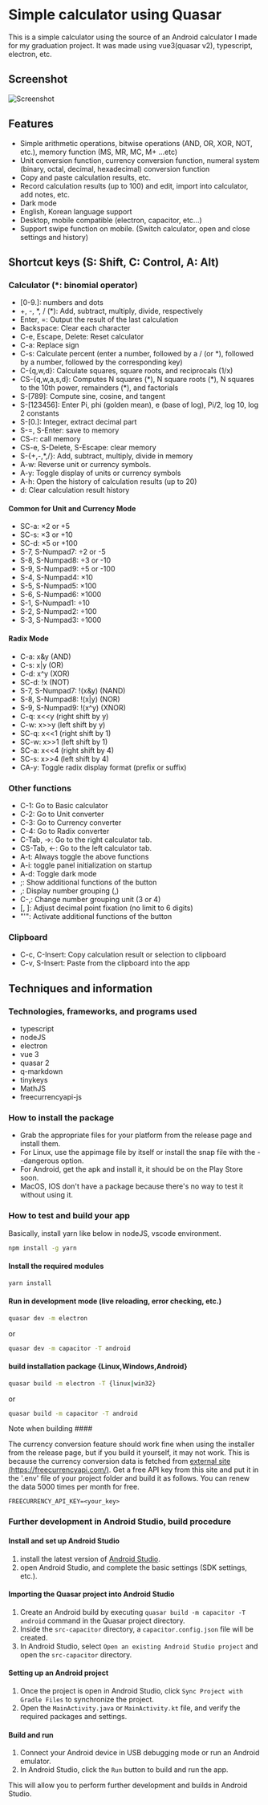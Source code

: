 # Simple calculator using Quasar

This is a simple calculator using the source of an Android calculator I made for my graduation project. It was made using vue3(quasar v2), typescript, electron, etc.

## Screenshot

![Screenshot](https://github.com/from104/qcalc/raw/main/assets/screenshot_v0.9.0.png)

## Features

- Simple arithmetic operations, bitwise operations (AND, OR, XOR, NOT, etc.), memory function (MS, MR, MC, M+ ...etc)
- Unit conversion function, currency conversion function, numeral system (binary, octal, decimal, hexadecimal) conversion function
- Copy and paste calculation results, etc.
- Record calculation results (up to 100) and edit, import into calculator, add notes, etc.
- Dark mode
- English, Korean language support
- Desktop, mobile compatible (electron, capacitor, etc...)
- Support swipe function on mobile. (Switch calculator, open and close settings and history)

## Shortcut keys (S: Shift, C: Control, A: Alt)

### Calculator (\*: binomial operator)

- [0-9\.]: numbers and dots
- +, -, \*, / (\*): Add, subtract, multiply, divide, respectively
- Enter, =: Output the result of the last calculation
- Backspace: Clear each character
- C-e, Escape, Delete: Reset calculator
- C-a: Replace sign
- C-s: Calculate percent (enter a number, followed by a / (or \*), followed by a number, followed by the corresponding key)
- C-{q,w,d}: Calculate squares, square roots, and reciprocals (1/x)
- CS-{q,w,a,s,d}: Computes N squares (\*), N square roots (\*), N squares to the 10th power, remainders (\*), and factorials
- S-[789]: Compute sine, cosine, and tangent
- S-[123456]: Enter Pi, phi (golden mean), e (base of log), Pi/2, log 10, log 2 constants
- S-[0\.]: Integer, extract decimal part
- S-=, S-Enter: save to memory
- CS-r: call memory
- CS-e, S-Delete, S-Escape: clear memory
- S-{+,-,*,/}: Add, subtract, multiply, divide in memory
- A-w: Reverse unit or currency symbols.
- A-y: Toggle display of units or currency symbols
- A-h: Open the history of calculation results (up to 20)
- d: Clear calculation result history

#### Common for Unit and Currency Mode

- SC-a: ×2 or +5
- SC-s: ×3 or +10
- SC-d: ×5 or +100
- S-7, S-Numpad7: ÷2 or -5
- S-8, S-Numpad8: ÷3 or -10
- S-9, S-Numpad9: ÷5 or -100
- S-4, S-Numpad4: ×10
- S-5, S-Numpad5: ×100
- S-6, S-Numpad6: ×1000
- S-1, S-Numpad1: ÷10
- S-2, S-Numpad2: ÷100
- S-3, S-Numpad3: ÷1000

#### Radix Mode

- C-a: x&y (AND)
- C-s: x|y (OR)
- C-d: x^y (XOR)
- SC-d: !x (NOT)
- S-7, S-Numpad7: !(x&y) (NAND)
- S-8, S-Numpad8: !(x|y) (NOR)
- S-9, S-Numpad9: !(x^y) (XNOR)
- C-q: x<<y (right shift by y)
- C-w: x>>y (left shift by y)
- SC-q: x<<1 (right shift by 1)
- SC-w: x>>1 (left shift by 1)
- SC-a: x<<4 (right shift by 4)
- SC-s: x>>4 (left shift by 4)
- CA-y: Toggle radix display format (prefix or suffix)

### Other functions

- C-1: Go to Basic calculator
- C-2: Go to Unit converter
- C-3: Go to Currency converter
- C-4: Go to Radix converter
- C-Tab,  ->: Go to the right calculator tab.
- CS-Tab, <-: Go to the left calculator tab.
- A-t: Always toggle the above functions
- A-i: toggle panel initialization on startup
- A-d: Toggle dark mode
- ;: Show additional functions of the button
- ,: Display number grouping (,)
- C-,: Change number grouping unit (3 or 4)
- [, ]: Adjust decimal point fixation (no limit to 6 digits)
- "'": Activate additional functions of the button

### Clipboard

- C-c, C-Insert: Copy calculation result or selection to clipboard
- C-v, S-Insert: Paste from the clipboard into the app

## Techniques and information

### Technologies, frameworks, and programs used

- typescript
- nodeJS
- electron
- vue 3
- quasar 2
- q-markdown
- tinykeys
- MathJS
- freecurrencyapi-js

### How to install the package

- Grab the appropriate files for your platform from the release page and install them.
- For Linux, use the appimage file by itself or install the snap file with the --dangerous option.
- For Android, get the apk and install it, it should be on the Play Store soon.
- MacOS, IOS don't have a package because there's no way to test it without using it.

### How to test and build your app

Basically, install yarn like below in nodeJS, vscode environment.

```bash
npm install -g yarn
```

#### Install the required modules

```bash
yarn install
```

#### Run in development mode (live reloading, error checking, etc.)

```bash
quasar dev -m electron
```

or

```bash
quasar dev -m capacitor -T android
```

#### build installation package {Linux,Windows,Android}

```bash
quasar build -m electron -T {linux|win32}
```

or

```bash
quasar build -m capacitor -T android
```

Note when building ####

The currency conversion feature should work fine when using the installer from the release page, but if you build it yourself, it may not work. This is because the currency conversion data is fetched from [external site (https://freecurrencyapi.com/)](https://freecurrencyapi.com/). Get a free API key from this site and put it in the '.env' file of your project folder and build it as follows. You can renew the data 5000 times per month for free.

```plaintext
FREECURRENCY_API_KEY=<your_key>
```

### Further development in Android Studio, build procedure

#### Install and set up Android Studio

1. install the latest version of [Android Studio](https://developer.android.com/studio).
2. open Android Studio, and complete the basic settings (SDK settings, etc.).

#### Importing the Quasar project into Android Studio

1. Create an Android build by executing `quasar build -m capacitor -T android` command in the Quasar project directory.
2. Inside the `src-capacitor` directory, a `capacitor.config.json` file will be created.
3. In Android Studio, select `Open an existing Android Studio project` and open the `src-capacitor` directory.

#### Setting up an Android project

1. Once the project is open in Android Studio, click `Sync Project with Gradle Files` to synchronize the project.
2. Open the `MainActivity.java` or `MainActivity.kt` file, and verify the required packages and settings.

#### Build and run

1. Connect your Android device in USB debugging mode or run an Android emulator.
2. In Android Studio, click the `Run` button to build and run the app.

This will allow you to perform further development and builds in Android Studio.
